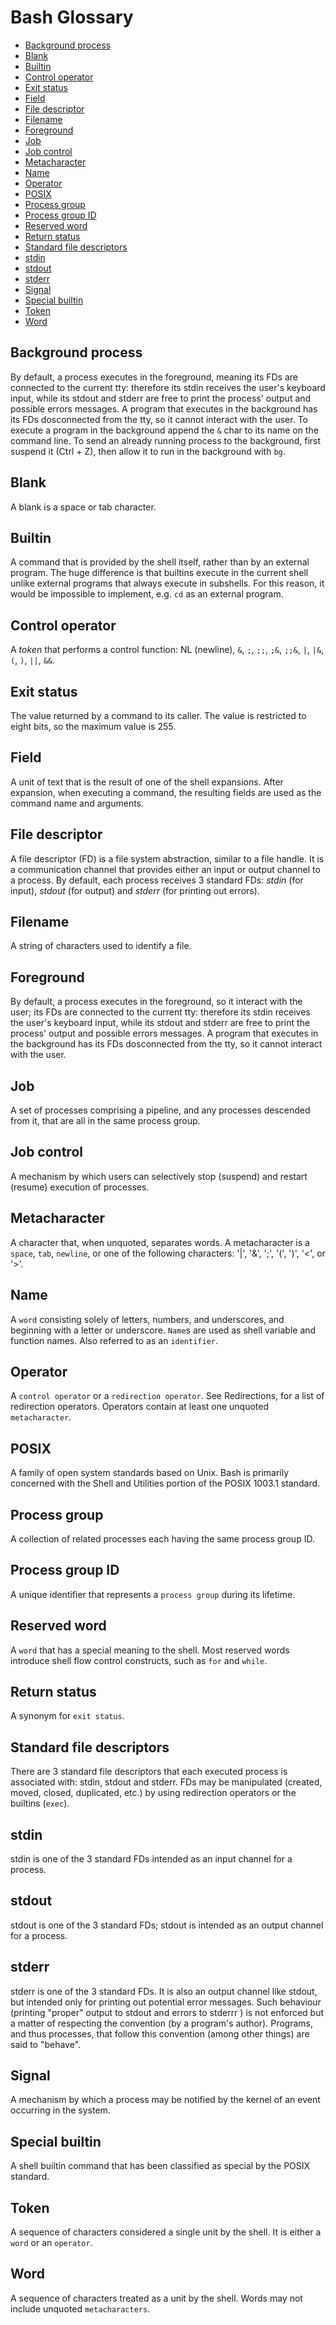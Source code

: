# Bash Glossary

<!-- TOC -->

- [Background process](#background-process)
- [Blank](#blank)
- [Builtin](#builtin)
- [Control operator](#control-operator)
- [Exit status](#exit-status)
- [Field](#field)
- [File descriptor](#file-descriptor)
- [Filename](#filename)
- [Foreground](#foreground)
- [Job](#job)
- [Job control](#job-control)
- [Metacharacter](#metacharacter)
- [Name](#name)
- [Operator](#operator)
- [POSIX](#posix)
- [Process group](#process-group)
- [Process group ID](#process-group-id)
- [Reserved word](#reserved-word)
- [Return status](#return-status)
- [Standard file descriptors](#standard-file-descriptors)
- [stdin](#stdin)
- [stdout](#stdout)
- [stderr](#stderr)
- [Signal](#signal)
- [Special builtin](#special-builtin)
- [Token](#token)
- [Word](#word)

<!-- /TOC -->

## Background process
By default, a process executes in the foreground, meaning its FDs are connected to the current tty: therefore its stdin receives the user's keyboard input, while its stdout and stderr are free to print the process' output and possible errors messages. A program that executes in the background has its FDs dosconnected from the tty, so it cannot interact with the user. To execute a program in the background append the `&` char to its name on the command line. To send an already running process to the background, first suspend it (Ctrl + Z), then allow it to run in the background with `bg`.

## Blank
A blank is a space or tab character.

## Builtin
A command that is provided by the shell itself, rather than by an external program. The huge difference is that builtins execute in the current shell unlike external programs that always execute in subshells. For this reason, it would be impossible to implement, e.g. `cd` as an external program.

## Control operator
A *token* that performs a control function: NL (newline), `&`, `;`, `;;`, `;&`, `;;&`, `|`, `|&`, `(`, `)`, `||`, `&&`.

## Exit status
The value returned by a command to its caller. The value is restricted to eight bits, so the maximum value is 255.

## Field
A unit of text that is the result of one of the shell expansions. After expansion, when executing a command, the resulting fields are used as the command name and arguments.

## File descriptor
A file descriptor (FD) is a file system abstraction, similar to a file handle. It is a communication channel that provides either an input or output channel to a process. By default, each process receives 3 standard FDs: *stdin* (for input), *stdout* (for output) and *stderr* (for printing out errors).

## Filename
A string of characters used to identify a file.

## Foreground
By default, a process executes in the foreground, so it interact with the user; its FDs are connected to the current tty: therefore its stdin receives the user's keyboard input, while its stdout and stderr are free to print the process' output and possible errors messages. A program that executes in the background has its FDs dosconnected from the tty, so it cannot interact with the user.

## Job
A set of processes comprising a pipeline, and any processes descended from it, that are all in the same process group.

## Job control
A mechanism by which users can selectively stop (suspend) and restart (resume) execution of processes.

## Metacharacter
A character that, when unquoted, separates words. A metacharacter is a `space`, `tab`, `newline`, or one of the following characters: '|', '&', ';', '(', ')', '<', or '\>'.

## Name
A `word` consisting solely of letters, numbers, and underscores, and beginning with a letter or underscore. `Name`s are used as shell variable and function names. Also referred to as an `identifier`.

## Operator
A `control operator` or a `redirection operator`. See Redirections, for a list of redirection operators. Operators contain at least one unquoted `metacharacter`.

## POSIX
A family of open system standards based on Unix. Bash is primarily concerned with the Shell and Utilities portion of the POSIX 1003.1 standard.

## Process group
A collection of related processes each having the same process group ID.

## Process group ID
A unique identifier that represents a `process group` during its lifetime.

## Reserved word
A `word` that has a special meaning to the shell. Most reserved words introduce shell flow control constructs, such as `for` and `while`.

## Return status
A synonym for `exit status`.

## Standard file descriptors
There are 3 standard file descriptors that each executed process is associated with: stdin, stdout and stderr. FDs may be manipulated (created, moved, closed, duplicated, etc.) by using redirection operators or the builtins (`exec`).

## stdin
stdin is one of the 3 standard FDs intended as an input channel for a process.

## stdout
stdout is one of the 3 standard FDs; stdout is intended as an output channel for a process.

## stderr
stderr is one of the 3 standard FDs. It is also an output channel like stdout, but intended only for printing out potential error messages. Such behaviour (printing "proper" output to stdout and errors to stderrr ) is not enforced but a matter of respecting the convention (by a program's author). Programs, and thus processes, that follow this convention (among other things) are said to "behave".

## Signal
A mechanism by which a process may be notified by the kernel of an event occurring in the system.

## Special builtin
A shell builtin command that has been classified as special by the POSIX standard.

## Token
A sequence of characters considered a single unit by the shell. It is either a `word` or an `operator`.

## Word
A sequence of characters treated as a unit by the shell. Words may not include unquoted `metacharacters`.
